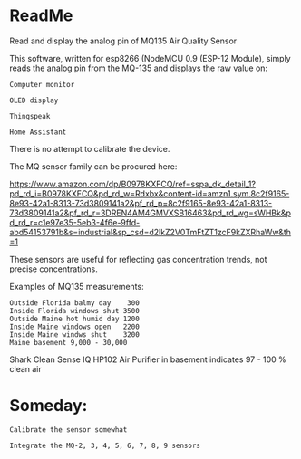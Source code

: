 # ReadMe
Read and display the analog pin of MQ135 Air Quality Sensor 

This software, written for esp8266 (NodeMCU 0.9 (ESP-12 Module), simply reads the analog pin from the MQ-135 and displays the raw value on:

    Computer monitor
    
    OLED display
    
    Thingspeak
    
    Home Assistant 
    
There is no attempt to calibrate the device.

The MQ sensor family can be procured here:

https://www.amazon.com/dp/B0978KXFCQ/ref=sspa_dk_detail_1?pd_rd_i=B0978KXFCQ&pd_rd_w=Rdxbx&content-id=amzn1.sym.8c2f9165-8e93-42a1-8313-73d3809141a2&pf_rd_p=8c2f9165-8e93-42a1-8313-73d3809141a2&pf_rd_r=3DREN4AM4GMVXSB16463&pd_rd_wg=sWHBk&pd_rd_r=c1e97e35-5eb3-4f6e-9ffd-abd54153791b&s=industrial&sp_csd=d2lkZ2V0TmFtZT1zcF9kZXRhaWw&th=1

These sensors are useful for reflecting gas concentration trends, not precise concentrations.  

Examples of MQ135 measurements:

    Outside Florida balmy day    300
    Inside Florida windows shut 3500
    Outside Maine hot humid day 1200
    Inside Maine windows open   2200
    Inside Maine windws shut    3200
    Maine basement 9,000 - 30,000

Shark Clean Sense IQ HP102 Air Purifier in basement indicates 97 - 100 % clean air    


# Someday:

    Calibrate the sensor somewhat

    Integrate the MQ-2, 3, 4, 5, 6, 7, 8, 9 sensors
